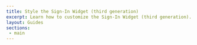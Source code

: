 ```yaml
---
title: Style the Sign-In Widget (third generation)
excerpt: Learn how to customize the Sign-In Widget (third generation).
layout: Guides
sections:
 - main
---
```

